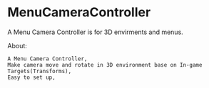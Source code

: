 # MenuCameraController
A Menu Camera Controller is for 3D envirments and menus. 

About:

    A Menu Camera Controller,
    Make camera move and rotate in 3D environment base on In-game Targets(Transforms),
    Easy to set up,


